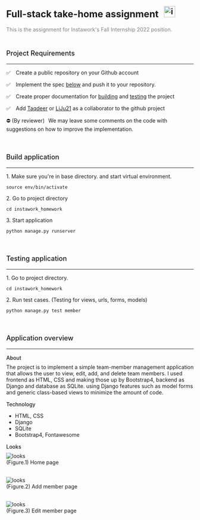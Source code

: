 <h2> <span style="font-size: 25px;">Full-stack take-home assignment</span> <img src="https://play-lh.googleusercontent.com/pE4AjuQLjUMzulbNL6fjVX4jMTXAtmO4kwHCEaU_0hfGJBIO3HRQ5alMsHwlAajhBa8=w480-h960-rw" alt="instawork-logo" style="height: 30px; width: 30px; margin-left: 10px;" /> </h2>

<span style='color: gray;'>This is the assignment for Instawork's Fall Internship 2022 position.</span>

<div style='margin-bottom: 45px;'></div>

<h3 style="font-size: 18px; font-weight: 500;"> Project Requirements </h3>

<hr/>
<p><span style='margin-right: 10px;'>✅ </span>Create a public repository on your Github account</p>
<p><span style='margin-right: 10px;'>✅ </span>Implement the spec <a href="#implementaion">below</a> and push it to your repository.</p>
<p><span style='margin-right: 10px;'>✅  </span>Create proper documentation for <a href="#building">building</a> and <a href="#testing">testing</a> the project</p>
<p><span style='margin-right: 10px;'>✅ </span>Add <a href="https://github.com/Taqdeer">Taqdeer</a> or <a href="https://github.com/LiJu21">LiJu21</a> as a collaborator to the github project</p>
<p><span style='margin-right: 10px;'>⛔ (By reviewer)</span>We may leave some comments on the code with suggestions on how to improve the implementation.</p>
<br/>

<h3 id="building" style="font-size: 18px; font-weight: 500;">Build application</h3>

<hr/>
<p>1. Make sure you're in base directory. and start virtual environment.</p>

```
source env/bin/activate
```

<p>2. Go to project directory</p>

```
cd instawork_homework
```

<p>3. Start application</p>

```
python manage.py runserver
```

<br/>

<h3 id="testing" style="font-size: 18px; font-weight: 500;">Testing application</h3>

<hr/>

<p>1. Go to project directory.</p>

```
cd instawork_homework
```

<p>2. Run test cases. (Testing for views, urls, forms, models)</p>

```
python manage.py test member
```

<br/>

<h3 id="testing" style="font-size: 18px; font-weight: 500;">Application overview</h3>

<hr/>

<h4 id="implementaion" style="margin: 15px 0 8px 0; font-weight: 500;">About</h4>
The project is to implement a simple team-member management application that allows the
user to view, edit, add, and delete team members.
I used frontend as HTML, CSS and making those up by Bootstrap4, backend as Django and database as SQLite.
using Django features such as model forms and generic class-based views to minimize the amount of code.

<h4 style="margin: 15px 0 8px 0; font-weight: 500;">Technology</h4>
<ul>
  <li>HTML, CSS</li>
  <li>Django</li>
  <li>SQLite</li>
  <li>Bootstrap4, Fontawesome</li>
</ul>

<h4 style="margin: 15px 0 8px 0; font-weight: 500;">Looks</h4>
<img src="https://user-images.githubusercontent.com/62743644/178614362-62b7b3c8-0e9c-4647-8ed7-00708b0f3c55.jpeg" alt="looks"/> <br/>
(Figure.1) Home page <br/><br/>

<img src="https://user-images.githubusercontent.com/62743644/178614267-6e5c5c54-1cce-4f5d-9d11-1830c19a09b1.jpeg" alt="looks"/> <br/>
(Figure.2) Add member page <br/><br/>

<img src="https://user-images.githubusercontent.com/62743644/178614312-59600721-2f4c-401d-9cae-2904f9f10bf5.jpeg" alt="looks"/> <br/>
(Figure.3) Edit member page <br/><br/>
